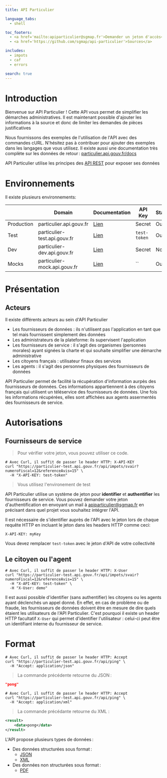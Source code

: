 ```yaml
---
title: API Particulier

language_tabs:
  - shell

toc_footers:
  - <a href='mailto:apiparticulier@sgmap.fr'>Demander un jeton d'accès</a>
  - <a href='https://github.com/sgmap/api-particulier'>Sources</a>

includes:
  - impots
  - caf
  - errors

search: true
---
```


# Introduction

Bienvenue sur API Particulier ! Cette API vous permet de simplifier les démarches
administratives. Il est maintenant possible d'ajouter les informations à la
source et donc de limiter les demandes de pièces justificatives

Nous fournissons des exemples de l'utilisation de l'API avec des commandes cURL.
N'hésitez pas à contribuer pour ajouter des exemples dans les langages que vous
utilisez. Il existe aussi une documentation très complète sur les données de
retour&#8239;: [particulier.api.gouv.fr/docs](https://particulier.api.gouv.fr/docs/)

API Particulier utilise les principes des
[API REST](http://blog.octo.com/designer-une-api-rest/) pour exposer ses données

# Environnements

Il existe plusieurs environnements:


|             | Domain                       | Documentation                                     | API Key     | Stable |
|-------------|------------------------------|---------------------------------------------------|-------------|--------|
| Production  | particulier.api.gouv.fr      |[Lien](https://particulier.api.gouv.fr/docs/)      | Secret      | Oui    |
| Test        | particulier-test.api.gouv.fr |[Lien](https://particulier-test.api.gouv.fr/docs/) | `test-token`| Oui    |
| Dev         | particulier-dev.api.gouv.fr  |[Lien](https://particulier-dev.api.gouv.fr/docs/)  | Secret      | Non    |
| Mocks       | particulier-mock.api.gouv.fr |[Lien](https://particulier-mock.api.gouv.fr/docs/) | ``          | Oui    |

# Présentation

## Acteurs

Il existe différents acteurs au sein d'API Particulier

 * Les fournisseurs de données : ils n'utilisent pas l'application en tant que tel
 mais fournissent simplement des données
 * Les administrateurs de la plateforme: ils supervisent l'application
 * Les fournisseurs de service : il s'agit des organismes (personnes morales)
 ayant signées la charte et qui souhaite simplifier une démarche administrative
 * Les citoyens français : utilisateur finaux des services
 * Les agents : il s'agit des personnes physiques des fournisseurs de données

API Particulier permet de facilité la récupération d'information aurpès des
fournisseurs de données. Ces informations appartiennent à des citoyens
français qui utilisent un téléservice des fournisseurs de données. Une fois les
informations récupérées, elles sont affichées aux agents assermentés des
fournisseurs de service.

# Autorisations

## Fournisseurs de service
> Pour vérifier votre jeton, vous pouvez utiliser ce code.

```shell
# Avec Curl, il suffit de passer le header HTTP: X-API-KEY
curl "https://particulier-test.api.gouv.fr/api/impots/svair?numeroFiscal=12&referenceAvis=15" \
  -H "X-API-KEY: test-token"
```

> Vous utilisez l'environement de test

API Particulier utilise un système de jeton pour **identifier** et **authentifier** les fournisseurs de service. Vous pouvez
demander votre jeton d'authentification en envoyant un mail à
[apiparticulier@sgmap.fr](mailto:apiparticulier@sgmap.fr) en précisant dans quel
projet vous souhaitez intégrer l'API.


Il est nécessaire de s'identifier auprès de l'API avec le jeton lors de chaque
requête HTTP en incluant le jeton dans les headers HTTP comme ceci:

`X-API-KEY: myKey`

<aside class="notice">
Vous devez remplacer <code>test-token</code> avec le jeton d'API de votre collectivité
</aside>

## Le citoyen ou l'agent

```shell
# Avec Curl, il suffit de passer le header HTTP: X-User
curl "https://particulier-test.api.gouv.fr/api/impots/svair?numeroFiscal=12&referenceAvis=15" \
  -H "X-API-KEY: test-token" \
  -H "X-User: demo"
```

Il est aussi possible d'identifier (sans authentifier) les citoyens ou les
agents ayant déclenchés un appel donné. En effet, en cas de problème ou de
fraude, les fournisseurs de données doivent être en mesure de dire quels étaient
les utilisateurs de l'API Particulier.
C'est pourquoi il existe un header HTTP facultatif `X-User` qui permet
d'identifier l'utilisateur : celui-ci peut être un identifiant interne du
fournisseur de service.


# Format

```shell
# Avec Curl, il suffit de passer le header HTTP: Accept
curl "https://particulier-test.api.gouv.fr/api/ping" \
  -H "Accept: application/json"
```

> La commande précédente retourne du JSON&#8239;:

```json
"pong"
```

```shell
# Avec Curl, il suffit de passer le header HTTP: Accept
curl "https://particulier-test.api.gouv.fr/api/ping" \
  -H "Accept: application/xml"
```

> La commande précédante retourne du XML :

```xml
<result>
	<data>pong</data>
</result>
```

L'API propose plusieurs types de données&#8239;:

  * Des données structurées sous format&#8239;:
    * [JSON](https://fr.wikipedia.org/wiki/JavaScript_Object_Notation)
    * [XML](https://fr.wikipedia.org/wiki/Extensible_Markup_Language)
  * Des données non structurées sous format&#8239;:
    * [PDF](https://fr.wikipedia.org/wiki/Portable_Document_Format)
